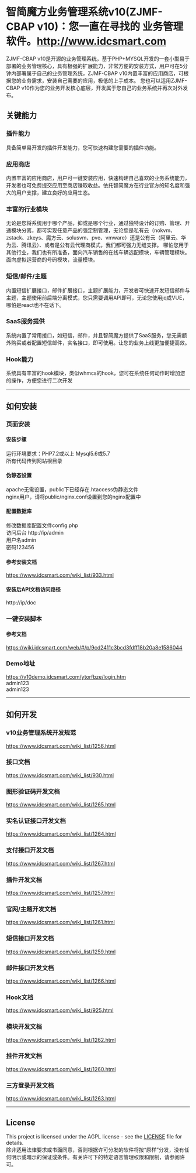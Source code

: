 # 智简魔方业务管理系统v10(ZJMF-CBAP v10)：您一直在寻找的 业务管理软件。http://www.idcsmart.com

ZJMF-CBAP v10是开源的业务管理系统，基于PHP+MYSQL开发的一套小型易于部署的业务管理核心，具有极强的扩展能力，非常方便的安装方式，用户可在5分钟内部署属于自己的业务管理系统，ZJMF-CBAP v10内置丰富的应用商店，可根据您的业务需求，安装自己需要的应用，极低的上手成本。
您也可以适用ZJMF-CBAP v10作为您的业务开发核心底层，开发属于您自己的业务系统并再次对外发布。

## 关键能力
### 插件能力
具备简单易开发的插件开发能力，您可快速构建您需要的插件功能。
### 应用商店
内置丰富的应用商店，用户可一键安装应用，快速构建自己喜欢的业务系统能力，开发者也可免费提交应用至商店赚取收益。依托智简魔方在行业官方的知名度和强大的用户支撑，建立良好的应用生态。
### 丰富的行业模块 
无论是您将系统用于哪个产品，抑或是哪个行业，通过独特设计的订购、管理、开通模块分离，都可实现任意产品的强定制管理，无论您是私有云（nokvm、zstack、zkeys、魔方云、solusvm、pve、vmware）还是公有云（阿里云、华为云、腾讯云）、或者是公有云代理商模式，我们都可强力无缝支撑。
哪怕您用于其他行业，我们也有所准备，面向汽车销售的在线车辆选配模块，车辆管理模块。面向虚拟运营商的号码模块，流量模块。
### 短信/邮件/主题
内置短信扩展接口，邮件扩展接口，主题扩展能力，开发者可快速开发短信邮件与主题，主题使用前后端分离模式，您只需要调用API即可，无论您使用jq或VUE，哪怕是react也不在话下。
### SaaS服务提供
系统内置了常用接口，如短信，邮件，并且智简魔方提供了SaaS服务，您无需额外购买或者配置短信邮件，实名接口，即可使用。让您的业务上线更加便捷高效。
### Hook能力
系统具有丰富的hook模块，类似whmcs的hook，您可在系统任何动作时增加您的操作，方便您进行二次开发



***

## 如何安装
### 页面安装
#### 安装步骤
运行环境要求：PHP7.2或以上  Mysql5.6或5.7<br>
所有代码传到网站根目录<br>
#### 伪静态设置
apache无需设置，public下已经存在.htaccess伪静态文件<br>
nginx用户，请将public/nginx.conf设置到您的nginx配置中<br>
#### 配置数据库
修改数据库配置文件config.php<br>
访问后台 http://ip/admin<br>
用户名admin<br>
密码123456<br>
#### 参考安装文档
https://www.idcsmart.com/wiki_list/933.html

#### 安装后API文档访问路径
http://ip/doc

### 一键安装脚本
#### 参考文档
https://wiki.idcsmart.com/web/#/p/9cd2411c3bcd3fdff18b20a8e1586044

### Demo地址
https://v10demo.idcsmart.com/ytorfbze/login.htm<br>
admin123<br>
admin123<br>

***

## 如何开发
### v10业务管理系统开发规范
https://www.idcsmart.com/wiki_list/1256.html
### 接口文档
https://www.idcsmart.com/wiki_list/930.html
### 图形验证码开发文档
https://www.idcsmart.com/wiki_list/1265.html
### 实名认证接口开发文档
https://www.idcsmart.com/wiki_list/1264.html
### 支付接口开发文档
https://www.idcsmart.com/wiki_list/1267.html
### 插件开发文档
https://www.idcsmart.com/wiki_list/1257.html
### 官网/主题开发文档
https://www.idcsmart.com/wiki_list/1261.html
### 短信接口开发文档
https://www.idcsmart.com/wiki_list/1259.html
### 邮件接口开发文档
https://www.idcsmart.com/wiki_list/1266.html
### Hook文档
https://www.idcsmart.com/wiki_list/925.html
### 模块开发文档
https://www.idcsmart.com/wiki_list/1262.html
### 挂件开发文档
https://www.idcsmart.com/wiki_list/1260.html
### 三方登录开发文档
https://www.idcsmart.com/wiki_list/1263.html

***

## License
This project is licensed under the AGPL license - see the [LICENSE](https://github.com/idcsmart/ZJMF-CBAP/blob/main/LICENSE) file for details.<br>
除非适用法律要求或书面同意，否则根据许可分发的软件将按“原样”分发，没有任何明示或暗示的保证或条件。有关许可下的特定语言管理权限和限制，请参阅许可。
